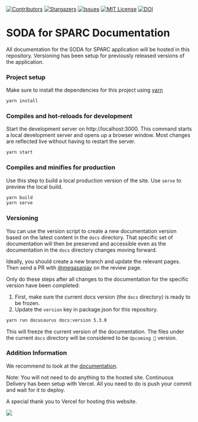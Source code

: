 [![Contributors][contributors-shield]][contributors-url]
[![Stargazers][stars-shield]][stars-url]
[![Issues][issues-shield]][issues-url]
[![MIT License][license-shield]][license-url]
[![DOI](https://zenodo.org/badge/DOI/10.5281/zenodo.6426258.svg)](https://doi.org/10.5281/zenodo.6426258)

[contributors-shield]: https://img.shields.io/github/contributors/fairdataihub/SODA-for-SPARC-Docs.svg?style=flat-square
[contributors-url]: https://github.com/fairdataihub/SODA-for-SPARC-Docs/graphs/contributors
[stars-shield]: https://img.shields.io/github/stars/fairdataihub/SODA-for-SPARC-Docs.svg?style=flat-square
[stars-url]: https://github.com/fairdataihub/SODA-for-SPARC-Docs/stargazers
[issues-shield]: https://img.shields.io/github/issues/fairdataihub/SODA-for-SPARC-Docs.svg?style=flat-square
[issues-url]: https://github.com/fairdataihub/SODA-for-SPARC-Docs/issues
[license-shield]: https://img.shields.io/github/license/fairdataihub/SODA-for-SPARC-Docs.svg?style=flat-square
[license-url]: https://github.com/fairdataihub/SODA-for-SPARC-Docs/blob/main/LICENSE

# SODA for SPARC Documentation

All documentation for the SODA for SPARC application will be hosted in this repository. Versioning has been setup for previously released versions of the application.

### Project setup

Make sure to install the dependencies for this project using [yarn](https://yarnpkg.com/)

```bash
yarn install
```

### Compiles and hot-reloads for development

Start the development server on http://localhost:3000. This command starts a local development server and opens up a browser window. Most changes are reflected live without having to restart the server.

```bash
yarn start
```

### Compiles and minifies for production

Use this step to build a local production version of the site. Use `serve` to preview the local build.

```bash
yarn build
yarn serve
```

### Versioning

You can use the version script to create a new documentation version based on the latest content in the `docs` directory. That specific set of documentation will then be preserved and accessible even as the documentation in the `docs` directory changes moving forward.

Ideally, you should create a new branch and update the relevant pages. Then send a PR with [@megasanjay](https://github.com/megasanjay) on the review page.

Only do these steps after all changes to the documentation for the specific version have been completed:

1. First, make sure the current docs version (the `docs` directory) is ready to be frozen.
2. Update the `version` key in package.json for this repository.

```bash
yarn run docusaurus docs:version 5.3.0
```

This will freeze the current version of the documentation. The files under the current `docs` directory will be considered to be `Upcoming 🚧` version.

### Addition Information

We recommend to look at the [documentation](https://docusaurus.io/docs).

Note: You will not need to do anything to the hosted site. Continuous Delivery has been setup with Vercel. All you need to do is push your commit and wait for it to deploy.

A special thank you to Vercel for hosting this website.

<a href="https://vercel.com/?utm_source=fairdataihub&utm_campaign=oss" target="_blank">
  <img src="https://www.datocms-assets.com/31049/1618983297-powered-by-vercel.svg"  width="auto"/>
</a>
